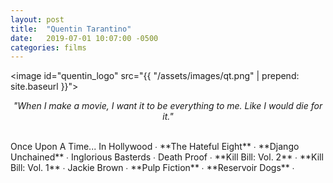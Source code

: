 ```yaml
---
layout: post
title:  "Quentin Tarantino"
date:   2019-07-01 10:07:00 -0500
categories: films
---
```


<image id="quentin_logo" src="{{ "/assets/images/qt.png" | prepend: site.baseurl }}"></image>
<br>
<p style="text-align: center; font-style: italic">"When I make a movie, I want it to be everything to me. Like I would die for it."</p>
<br>
Once Upon A Time... In Hollywood ∙
<span class="qt_color">**The Hateful Eight**</span> ∙
<span class="qt_color">**Django Unchained**</span> ∙
Inglorious Basterds ∙
Death Proof ∙
<span class="qt_color">**Kill Bill: Vol. 2**</span> ∙
<span class="qt_color">**Kill Bill: Vol. 1**</span> ∙
Jackie Brown ∙
<span class="qt_color">**Pulp Fiction**</span> ∙
<span class="qt_color">**Reservoir Dogs**</span> ∙

